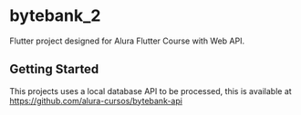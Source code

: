 # bytebank_2

Flutter project designed for Alura Flutter Course with Web API.

## Getting Started

This projects uses a local database API to be processed, this is available at https://github.com/alura-cursos/bytebank-api


